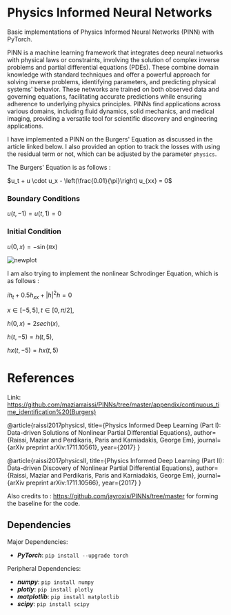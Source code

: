 # Physics Informed Neural Networks

Basic implementations of Physics Informed Neural Networks (PINN) with PyTorch.

PINN is a machine learning framework that integrates deep neural networks with physical laws or constraints, involving the solution of complex inverse problems and partial differential equations (PDEs). These combine domain knowledge with standard techniques and offer a powerful approach for solving inverse problems, identifying parameters, and predicting physical systems' behavior. These networks are trained on both observed data and governing equations, facilitating accurate predictions while ensuring adherence to underlying physics principles. PINNs find applications across various domains, including fluid dynamics, solid mechanics, and medical imaging, providing a versatile tool for scientific discovery and engineering applications.

I have implemented a PINN on the Burgers' Equation as discussed in the article linked below. I also provided an option to track the losses with using the residual term or not, which can be adjusted by the parameter `physics`.

The Burgers' Equation is as follows : 

   $u_t + u \cdot u_x - \left(\frac{0.01}{\pi}\right) u_{xx} = 0$
  
  ### Boundary Conditions
  
   $u(t, -1) = u(t, 1) = 0$
  
  ### Initial Condition
  
   $u(0, x) = -\sin(\pi x)$

![newplot](https://github.com/HridayM25/Physics-Informed-NN/assets/107138441/85ea7ea7-93ea-45d4-9b01-25a7aa2d916a)


I am also trying to implement the nonlinear Schrodinger Equation, which is as follows : 

$ih_t+0.5h_{xx}+|h|^2h=0$

$x∈[−5,5], t∈[0,π/2]$,

$h(0,x)=2sech(x)$,

$h(t,−5)=h(t,5)$,

$hx(t,−5)=hx(t,5)$

# References 

Link: https://github.com/maziarraissi/PINNs/tree/master/appendix/continuous_time_identification%20(Burgers)

@article{raissi2017physicsI, title={Physics Informed Deep Learning (Part I): Data-driven Solutions of Nonlinear Partial Differential Equations}, author={Raissi, Maziar and Perdikaris, Paris and Karniadakis, George Em}, journal={arXiv preprint arXiv:1711.10561}, year={2017} }

@article{raissi2017physicsII, title={Physics Informed Deep Learning (Part II): Data-driven Discovery of Nonlinear Partial Differential Equations}, author={Raissi, Maziar and Perdikaris, Paris and Karniadakis, George Em}, journal={arXiv preprint arXiv:1711.10566}, year={2017} }

Also credits to : https://github.com/jayroxis/PINNs/tree/master for forming the baseline for the code.

## Dependencies

Major Dependencies:

 - ***PyTorch***: ```pip install --upgrade torch```

Peripheral Dependencies:
 
 - ***numpy***: ```pip install numpy```
 - ***plotly***: ```pip install plotly```
 - ***matplotlib***: ```pip install matplotlib```
 - ***scipy***: ```pip install scipy```
